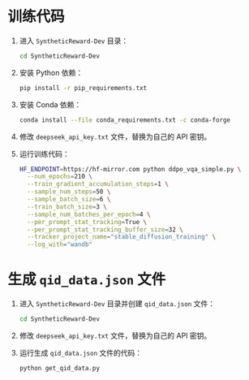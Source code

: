 # 训练代码

1. 进入 `SyntheticReward-Dev` 目录：
    ```bash
    cd SyntheticReward-Dev
    ```

2. 安装 Python 依赖：
    ```bash
    pip install -r pip_requirements.txt
    ```

3. 安装 Conda 依赖：
    ```bash
    conda install --file conda_requirements.txt -c conda-forge
    ```

4. 修改 `deepseek_api_key.txt` 文件，替换为自己的 API 密钥。

5. 运行训练代码：
    ```bash
    HF_ENDPOINT=https://hf-mirror.com python ddpo_vqa_simple.py \
      --num_epochs=210 \
      --train_gradient_accumulation_steps=1 \
      --sample_num_steps=50 \
      --sample_batch_size=6 \
      --train_batch_size=3 \
      --sample_num_batches_per_epoch=4 \
      --per_prompt_stat_tracking=True \
      --per_prompt_stat_tracking_buffer_size=32 \
      --tracker_project_name="stable_diffusion_training" \
      --log_with="wandb"
    ```

# 生成 `qid_data.json` 文件

1. 进入 `SyntheticReward-Dev` 目录并创建 `qid_data.json` 文件：
    ```bash
    cd SyntheticReward-Dev
    ```

2. 修改 `deepseek_api_key.txt` 文件，替换为自己的 API 密钥。

3. 运行生成 `qid_data.json` 文件的代码：
    ```bash
    python get_qid_data.py
    ```
